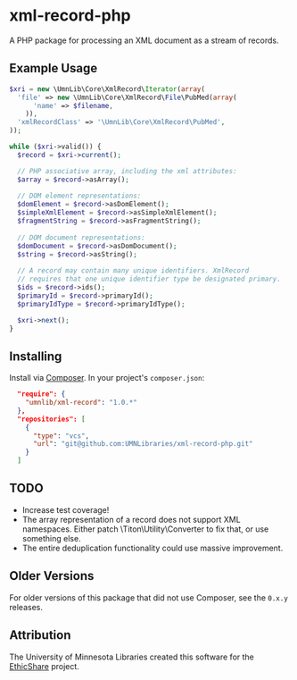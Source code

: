 # xml-record-php

A PHP package for processing an XML document as a stream of records.

## Example Usage

```php
$xri = new \UmnLib\Core\XmlRecord\Iterator(array(
  'file' => new \UmnLib\Core\XmlRecord\File\PubMed(array(
      'name' => $filename,
    )),
  'xmlRecordClass' => '\UmnLib\Core\XmlRecord\PubMed',
));

while ($xri->valid()) {
  $record = $xri->current();

  // PHP associative array, including the xml attributes:
  $array = $record->asArray();
 
  // DOM element representations:
  $domElement = $record->asDomElement();
  $simpleXmlElement = $record->asSimpleXmlElement();
  $fragmentString = $record->asFragmentString();
 
  // DOM document representations:
  $domDocument = $record->asDomDocument();
  $string = $record->asString();
 
  // A record may contain many unique identifiers. XmlRecord
  // requires that one unique identifier type be designated primary.
  $ids = $record->ids();
  $primaryId = $record->primaryId();
  $primaryIdType = $record->primaryIdType();

  $xri->next();
}
```

## Installing

Install via [Composer](http://getcomposer.org). In your project's `composer.json`:

```json
  "require": {
    "umnlib/xml-record": "1.0.*"
  },
  "repositories": [
    {
      "type": "vcs",
      "url": "git@github.com:UMNLibraries/xml-record-php.git"
    }
  ]
```

## TODO

* Increase test coverage!
* The array representation of a record does not support XML namespaces. Either patch \Titon\Utility\Converter to fix that, or use something else.
* The entire deduplication functionality could use massive improvement.

## Older Versions

For older versions of this package that did not use Composer, see the `0.x.y` releases.

## Attribution

The University of Minnesota Libraries created this software for the [EthicShare](http://www.ethicshare.org/about) project.
